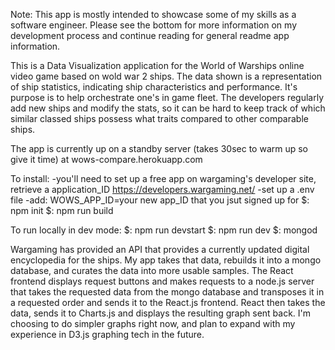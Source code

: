 Note: This app is mostly intended to showcase some of my skills as a software engineer. Please see the bottom for more information on my development process and continue reading for general readme app information.

This is a Data Visualization application for the World of Warships online video game based on wold war 2 ships. The data shown is a representation of ship statistics, indicating ship characteristics and performance. It's purpose is to help orchestrate one's in game fleet. The developers regularly add new ships and modify the stats, so it can be hard to keep track of which similar classed ships possess what traits compared to other comparable ships.

The app is currently up on a standby server (takes 30sec to warm up so give it time) at wows-compare.herokuapp.com

To install:
-you'll need to set up a free app on wargaming's developer site, retrieve a application_ID https://developers.wargaming.net/ 
-set up a .env file 
-add: WOWS_APP_ID=your new app_ID that you jsut signed up for 
$: npm init 
$: npm run build 

To run locally in dev mode:
$: npm run devstart 
$: npm run dev 
$: mongod 

Wargaming has provided an API that provides a currently updated digital encyclopedia for the ships. My app takes that data, rebuilds it into a mongo database, and curates the data into more usable samples. The React frontend displays request buttons and makes requests to a node.js server that takes the requested data from the mongo database and transposes it in a requested order and sends it to the React.js frontend. React then takes the data, sends it to Charts.js and displays the resulting graph sent back. I'm choosing to do simpler graphs right now, and plan to expand with my experience in D3.js graphing tech in the future.
